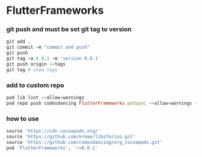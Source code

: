 # FlutterFrameworks

### git push and must be set git tag to version

```ruby
git add .
git commit -m "commit and push"
git push
git tag -a 0.0.1 -m 'version 0.0.1'
git push origin --tags
git tag # show tags
```

### add to custom repo

```ruby
pod lib lint --allow-warnings
pod repo push codesdancing FlutterFrameworks.podspec --allow-warnings --verbose
```

### how to use
```ruby
source 'https://cdn.cocoapods.org/'
source 'https://github.com/krmao/libsforios.git'
source 'https://github.com/codesdancing/org_cocoapods.git'
pod 'FlutterFrameworks', '~>0.0.1'
```